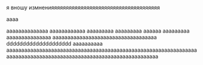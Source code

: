 я вношу измненияяяяяяяяяяяяяяяяяяяяяяяяяяяяяяяяяяяяя 




аааа



аааааааааааааа
аааааааааааа
ааааааааа
ааааааааа
аааааа
ааааааааа
ааааааааааааааа
ааааааааааааааааааааааааааааааааааа
dddddddddddddddddddd
аааааааааа
ааааааааааааааааааааааааааааааааааааааааааааааааааааааааааааааааааааааааааааааааааааааааааааааааааааааааааааааааааа
